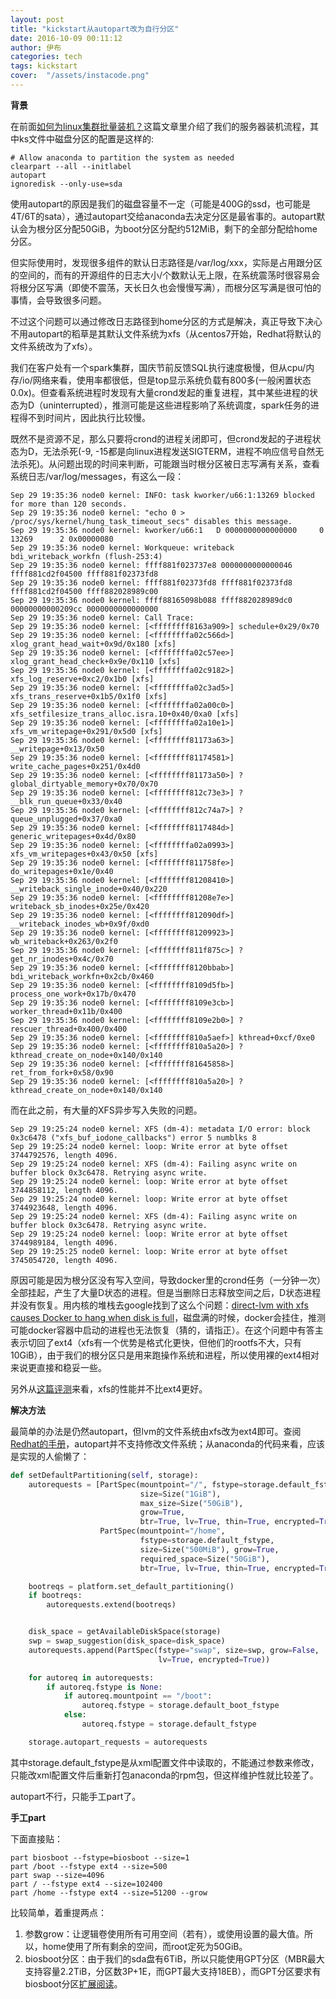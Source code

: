 ```yaml
---
layout: post
title: "kickstart从autopart改为自行分区"
date: 2016-10-09 00:11:12
author: 伊布
categories: tech
tags: kickstart
cover:  "/assets/instacode.png"
---
```


**背景**

在前面[如何为linux集群批量装机？](http://www.datastart.cn/tech/2016/08/20/kickstart.html)这篇文章里介绍了我们的服务器装机流程，其中ks文件中磁盘分区的配置是这样的:

```
# Allow anaconda to partition the system as needed
clearpart --all --initlabel
autopart
ignoredisk --only-use=sda
```

使用autopart的原因是我们的磁盘容量不一定（可能是400G的ssd，也可能是4T/6T的sata），通过autopart交给anaconda去决定分区是最省事的。autopart默认会为根分区分配50GiB，为boot分区分配约512MiB，剩下的全部分配给home分区。

但实际使用时，发现很多组件的默认日志路径是/var/log/xxx，实际是占用跟分区的空间的，而有的开源组件的日志大小/个数默认无上限，在系统震荡时很容易会将根分区写满（即使不震荡，天长日久也会慢慢写满），而根分区写满是很可怕的事情，会导致很多问题。

不过这个问题可以通过修改日志路径到home分区的方式是解决，真正导致下决心不用autopart的稻草是其默认文件系统为xfs（从centos7开始，Redhat将默认的文件系统改为了xfs）。

我们在客户处有一个spark集群，国庆节前反馈SQL执行速度极慢，但从cpu/内存/io/网络来看，使用率都很低，但是top显示系统负载有800多(一般闲置状态0.0x)。但查看系统进程时发现有大量crond发起的重复进程，其中某些进程的状态为D（uninterrupted），推测可能是这些进程影响了系统调度，spark任务的进程得不到时间片，因此执行比较慢。

既然不是资源不足，那么只要将crond的进程关闭即可，但crond发起的子进程状态为D，无法杀死(-9, -15都是向linux进程发送SIGTERM，进程不响应信号自然无法杀死)。从问题出现的时间来判断，可能跟当时根分区被日志写满有关系，查看系统日志/var/log/messages，有这么一段：

```
Sep 29 19:35:36 node0 kernel: INFO: task kworker/u66:1:13269 blocked for more than 120 seconds.
Sep 29 19:35:36 node0 kernel: "echo 0 > /proc/sys/kernel/hung_task_timeout_secs" disables this message.
Sep 29 19:35:36 node0 kernel: kworker/u66:1   D 0000000000000000     0 13269      2 0x00000080
Sep 29 19:35:36 node0 kernel: Workqueue: writeback bdi_writeback_workfn (flush-253:4)
Sep 29 19:35:36 node0 kernel: ffff881f023737e8 0000000000000046 ffff881cd2f04500 ffff881f02373fd8
Sep 29 19:35:36 node0 kernel: ffff881f02373fd8 ffff881f02373fd8 ffff881cd2f04500 ffff882028989c00
Sep 29 19:35:36 node0 kernel: ffff88165098b088 ffff882028989dc0 00000000000209cc 0000000000000000
Sep 29 19:35:36 node0 kernel: Call Trace:
Sep 29 19:35:36 node0 kernel: [<ffffffff8163a909>] schedule+0x29/0x70
Sep 29 19:35:36 node0 kernel: [<ffffffffa02c566d>] xlog_grant_head_wait+0x9d/0x180 [xfs]
Sep 29 19:35:36 node0 kernel: [<ffffffffa02c57ee>] xlog_grant_head_check+0x9e/0x110 [xfs]
Sep 29 19:35:36 node0 kernel: [<ffffffffa02c9182>] xfs_log_reserve+0xc2/0x1b0 [xfs]
Sep 29 19:35:36 node0 kernel: [<ffffffffa02c3ad5>] xfs_trans_reserve+0x1b5/0x1f0 [xfs]
Sep 29 19:35:36 node0 kernel: [<ffffffffa02a00c0>] xfs_setfilesize_trans_alloc.isra.10+0x40/0xa0 [xfs]
Sep 29 19:35:36 node0 kernel: [<ffffffffa02a10e1>] xfs_vm_writepage+0x291/0x5d0 [xfs]
Sep 29 19:35:36 node0 kernel: [<ffffffff81173a63>] __writepage+0x13/0x50
Sep 29 19:35:36 node0 kernel: [<ffffffff81174581>] write_cache_pages+0x251/0x4d0
Sep 29 19:35:36 node0 kernel: [<ffffffff81173a50>] ? global_dirtyable_memory+0x70/0x70
Sep 29 19:35:36 node0 kernel: [<ffffffff812c73e3>] ? __blk_run_queue+0x33/0x40
Sep 29 19:35:36 node0 kernel: [<ffffffff812c74a7>] ? queue_unplugged+0x37/0xa0
Sep 29 19:35:36 node0 kernel: [<ffffffff8117484d>] generic_writepages+0x4d/0x80
Sep 29 19:35:36 node0 kernel: [<ffffffffa02a0993>] xfs_vm_writepages+0x43/0x50 [xfs]
Sep 29 19:35:36 node0 kernel: [<ffffffff811758fe>] do_writepages+0x1e/0x40
Sep 29 19:35:36 node0 kernel: [<ffffffff81208410>] __writeback_single_inode+0x40/0x220
Sep 29 19:35:36 node0 kernel: [<ffffffff81208e7e>] writeback_sb_inodes+0x25e/0x420
Sep 29 19:35:36 node0 kernel: [<ffffffff812090df>] __writeback_inodes_wb+0x9f/0xd0
Sep 29 19:35:36 node0 kernel: [<ffffffff81209923>] wb_writeback+0x263/0x2f0
Sep 29 19:35:36 node0 kernel: [<ffffffff811f875c>] ? get_nr_inodes+0x4c/0x70
Sep 29 19:35:36 node0 kernel: [<ffffffff8120bbab>] bdi_writeback_workfn+0x2cb/0x460
Sep 29 19:35:36 node0 kernel: [<ffffffff8109d5fb>] process_one_work+0x17b/0x470
Sep 29 19:35:36 node0 kernel: [<ffffffff8109e3cb>] worker_thread+0x11b/0x400
Sep 29 19:35:36 node0 kernel: [<ffffffff8109e2b0>] ? rescuer_thread+0x400/0x400
Sep 29 19:35:36 node0 kernel: [<ffffffff810a5aef>] kthread+0xcf/0xe0
Sep 29 19:35:36 node0 kernel: [<ffffffff810a5a20>] ? kthread_create_on_node+0x140/0x140
Sep 29 19:35:36 node0 kernel: [<ffffffff81645858>] ret_from_fork+0x58/0x90
Sep 29 19:35:36 node0 kernel: [<ffffffff810a5a20>] ? kthread_create_on_node+0x140/0x140
```

而在此之前，有大量的XFS异步写入失败的问题。

```
Sep 29 19:25:24 node0 kernel: XFS (dm-4): metadata I/O error: block 0x3c6478 ("xfs_buf_iodone_callbacks") error 5 numblks 8
Sep 29 19:25:24 node0 kernel: loop: Write error at byte offset 3744792576, length 4096.
Sep 29 19:25:24 node0 kernel: XFS (dm-4): Failing async write on buffer block 0x3c6478. Retrying async write.
Sep 29 19:25:24 node0 kernel: loop: Write error at byte offset 3744858112, length 4096.
Sep 29 19:25:24 node0 kernel: loop: Write error at byte offset 3744923648, length 4096.
Sep 29 19:25:24 node0 kernel: XFS (dm-4): Failing async write on buffer block 0x3c6478. Retrying async write.
Sep 29 19:25:24 node0 kernel: loop: Write error at byte offset 3744989184, length 4096.
Sep 29 19:25:25 node0 kernel: loop: Write error at byte offset 3745054720, length 4096.
```

原因可能是因为根分区没有写入空间，导致docker里的crond任务（一分钟一次）全部挂起，产生了大量D状态的进程。但是当删除日志释放空间之后，D状态进程并没有恢复。用内核的堆栈去google找到了这么个问题：[direct-lvm with xfs causes Docker to hang when disk is full](https://github.com/docker/docker/issues/20707)，磁盘满的时候，docker会挂住，推测可能docker容器中启动的进程也无法恢复（猜的，请指正）。在这个问题中有答主表示切回了ext4（xfs有一个优势是格式化更快，但他们的rootfs不大，只有10GiB），由于我们的根分区只是用来跑操作系统和进程，所以使用裸的ext4相对来说更直接和稳妥一些。

另外从[这篇评测](http://www.cnblogs.com/tommyli/p/3201047.html)来看，xfs的性能并不比ext4更好。

**解决方法**

最简单的办法是仍然autopart，但lvm的文件系统由xfs改为ext4即可。查阅[Redhat的手册](https://access.redhat.com/documentation/zh-CN/Red_Hat_Enterprise_Linux/7/html/Installation_Guide/sect-kickstart-syntax.html)，autopart并不支持修改文件系统；从anaconda的代码来看，应该是实现的人偷懒了：

```python
def setDefaultPartitioning(self, storage):
    autorequests = [PartSpec(mountpoint="/", fstype=storage.default_fstype,
                             size=Size("1GiB"),
                             max_size=Size("50GiB"),
                             grow=True,
                             btr=True, lv=True, thin=True, encrypted=True),
                    PartSpec(mountpoint="/home",
                             fstype=storage.default_fstype,
                             size=Size("500MiB"), grow=True,
                             required_space=Size("50GiB"),
                             btr=True, lv=True, thin=True, encrypted=True)]

    bootreqs = platform.set_default_partitioning()
    if bootreqs:
        autorequests.extend(bootreqs)


    disk_space = getAvailableDiskSpace(storage)
    swp = swap_suggestion(disk_space=disk_space)
    autorequests.append(PartSpec(fstype="swap", size=swp, grow=False,
                                 lv=True, encrypted=True))

    for autoreq in autorequests:
        if autoreq.fstype is None:
            if autoreq.mountpoint == "/boot":
                autoreq.fstype = storage.default_boot_fstype
            else:
                autoreq.fstype = storage.default_fstype

    storage.autopart_requests = autorequests
```
其中storage.default_fstype是从xml配置文件中读取的，不能通过参数来修改，只能改xml配置文件后重新打包anaconda的rpm包，但这样维护性就比较差了。

autopart不行，只能手工part了。

**手工part**

下面直接贴：

```
part biosboot --fstype=biosboot --size=1
part /boot --fstype ext4 --size=500
part swap --size=4096
part / --fstype ext4 --size=102400
part /home --fstype ext4 --size=51200 --grow
```

比较简单，着重提两点：

1. 参数grow：让逻辑卷使用所有可用空间（若有），或使用设置的最大值。所以，home使用了所有剩余的空间，而root定死为50GiB。
2. biosboot分区：由于我们的sda盘有6TiB，所以只能使用GPT分区（MBR最大支持容量2.2TiB，分区数3P+1E，而GPT最大支持18EB），而GPT分区要求有biosboot分区[扩展阅读](https://bugzilla.redhat.com/show_bug.cgi?id=1032428)。
